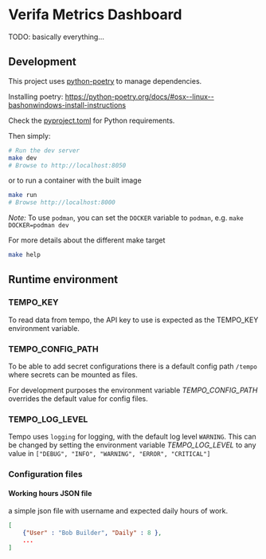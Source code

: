 # Verifa Metrics Dashboard

TODO: basically everything...

## Development

This project uses [python-poetry](https://python-poetry.org/) to manage dependencies.

Installing poetry: <https://python-poetry.org/docs/#osx--linux--bashonwindows-install-instructions>

Check the [pyproject.toml](./pyproject.toml) for Python requirements.

Then simply:

```bash
# Run the dev server
make dev
# Browse to http://localhost:8050
```

or to run a container with the built image

```bash
make run
# Browse http://localhost:8000
```

*Note:* To use `podman`, you can set the `DOCKER` variable to `podman`, e.g. `make DOCKER=podman dev`

For more details about the different make target

```bash
make help
```

## Runtime environment

### TEMPO_KEY

To read data from tempo, the API key to use is expected as the TEMPO_KEY environment variable.

### TEMPO_CONFIG_PATH

To be able to add secret configurations there is a default config path `/tempo` where secrets can be mounted as files.

For development purposes the environment variable *TEMPO_CONFIG_PATH* overrides the default value for config files.

### TEMPO_LOG_LEVEL

Tempo uses `logging` for logging, with the default log level `WARNING`. This can be changed by setting the environment variable *TEMPO_LOG_LEVEL* to any value in `["DEBUG", "INFO", "WARNING", "ERROR", "CRITICAL"]`

### Configuration files

#### Working hours JSON file

a simple json file with username and expected daily hours of work.
```json
[
    {"User" : "Bob Builder", "Daily" : 8 },
    ...
]
```

